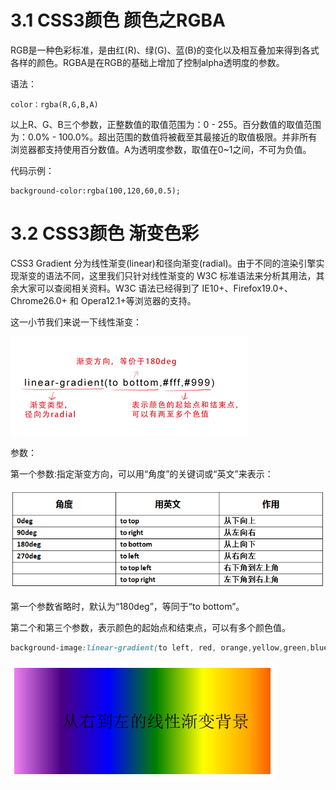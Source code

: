 # 3.1 CSS3颜色 颜色之RGBA
RGB是一种色彩标准，是由红(R)、绿(G)、蓝(B)的变化以及相互叠加来得到各式各样的颜色。RGBA是在RGB的基础上增加了控制alpha透明度的参数。

语法：
```
color：rgba(R,G,B,A)
```
以上R、G、B三个参数，正整数值的取值范围为：0 - 255。百分数值的取值范围为：0.0% - 100.0%。超出范围的数值将被截至其最接近的取值极限。并非所有浏览器都支持使用百分数值。A为透明度参数，取值在0~1之间，不可为负值。

代码示例：
```
background-color:rgba(100,120,60,0.5);
```
# 3.2 CSS3颜色 渐变色彩 
CSS3 Gradient 分为线性渐变(linear)和径向渐变(radial)。由于不同的渲染引擎实现渐变的语法不同，这里我们只针对线性渐变的 W3C 标准语法来分析其用法，其余大家可以查阅相关资料。W3C 语法已经得到了 IE10+、Firefox19.0+、Chrome26.0+ 和 Opera12.1+等浏览器的支持。

这一小节我们来说一下线性渐变：

![linear-gradient](images/linear-gradient.jpg)

参数：

第一个参数:指定渐变方向，可以用“角度”的关键词或“英文”来表示：

![color-english](images/color-english.jpg)

第一个参数省略时，默认为“180deg”，等同于“to bottom”。

第二个和第三个参数，表示颜色的起始点和结束点，可以有多个颜色值。
```css
background-image:linear-gradient(to left, red, orange,yellow,green,blue,indigo,violet);
```
![color-demo](images/color-demo.jpg)
